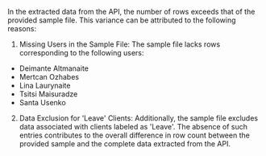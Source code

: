 In the extracted data from the API, the number of rows exceeds that of the provided sample file. This variance can be attributed to the following reasons:

1. Missing Users in the Sample File:
The sample file lacks rows corresponding to the following users:

* Deimante Altmanaite
* Mertcan Ozhabes
* Lina Laurynaite
* Tsitsi Maisuradze
* Santa Usenko

2. Data Exclusion for 'Leave' Clients:
Additionally, the sample file excludes data associated with clients labeled as 'Leave'. The absence of such entries contributes to the overall difference in row count between the provided sample and the complete data extracted from the API.

